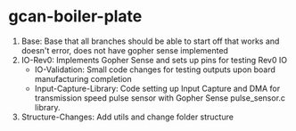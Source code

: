 # gcan-boiler-plate
1. Base: Base that all branches should be able to start off that works and doesn't error, does not have gopher sense implemented
2. IO-Rev0: Implements Gopher Sense and sets up pins for testing Rev0 IO
    - IO-Validation: Small code changes for testing outputs upon board manufacturing completion
    - Input-Capture-Library: Code setting up Input Capture and DMA for transmission speed pulse sensor with Gopher Sense pulse_sensor.c library.
3. Structure-Changes: Add utils and change folder structure
